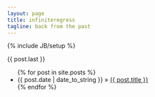 ```yaml
---
layout: page
title: infiniteregress
tagline: back from the past
---
```

{% include JB/setup %}

{{ post.last }}

<ul class="posts">
  {% for post in site.posts %}
    <li><span>{{ post.date | date_to_string }}</span> &raquo; <a href="{{ BASE_PATH }}{{ post.url }}">{{ post.title }}</a></li>
  {% endfor %}
</ul>




